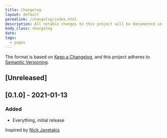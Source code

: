 ```yaml
---
title: Changelog
layout: default
permalink: /changelog/index.html
description: All notable changes to this project will be documented in this file.
body_class: changelog
date:
tags:
  - pages
---
```

The format is based on [Keep a Changelog](https://keepachangelog.com/en/1.0.0/),
and this project adheres to [Semantic Versioning](https://semver.org/spec/v2.0.0.html).

## [Unreleased]

## [0.1.0] - 2021-01-13

### Added

- Everything, initial release

Inspired by [Nick Janetakis](https://nickjanetakis.com/blog/making-a-human-friendly-changelog-by-following-keep-a-changelog-tips)

